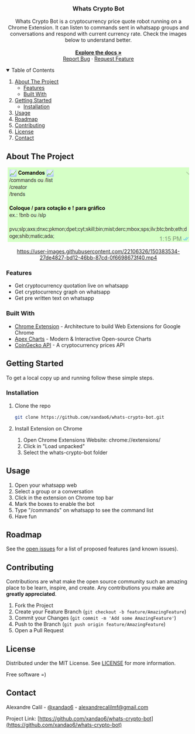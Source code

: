 <br />
<p align="center">
  <h3 align="center">Whats Crypto Bot</h3>
  <p align="center">
    Whats Crypto Bot is a cryptocurrency price quote robot running on a Chrome Extension. It can listen to commands sent in whatsapp groups and conversations and respond with current currency rate. Check the images below to understand better.
    <br />
    <br />
    <a href="https://github.com/xandao6/whats-crypto-bot"><strong>Explore the docs »</strong></a>
    <br />
    <a href="https://github.com/xandao6/whats-crypto-bot/issue">Report Bug</a>
    ·
    <a href="https://github.com/xandao6/whats-crypto-bot/issues">Request Feature</a>
  </p>
</p>


<!-- TABLE OF CONTENTS -->
<details open="open">
  <summary>Table of Contents</summary>
  <ol>
    <li>
      <a href="#about-the-project">About The Project</a>
      <ul>
        <li><a href="#features">Features</a></li>
        <li><a href="#built-with">Built With</a></li>
      </ul>
    </li>
    <li>
      <a href="#getting-started">Getting Started</a>
      <ul>
        <li><a href="#installation">Installation</a></li>
      </ul>
    </li>
    <li><a href="#usage">Usage</a></li>
    <li><a href="#roadmap">Roadmap</a></li>
    <li><a href="#contributing">Contributing</a></li>
    <li><a href="#license">License</a></li>
    <li><a href="#contact">Contact</a></li>
  </ol>
</details>


<!-- ABOUT THE PROJECT -->
## About The Project

<div align="center">
  <a href="https://github.com/xandao6/whats-crypto-bot">
    <img src="images/commands.png" alt="Bot commands">
  </a>
	
https://user-images.githubusercontent.com/22106326/150383534-27de4827-bd12-46bb-87cd-0f6698673f40.mp4
</div>


### Features

* Get cryptocurrency quotation live on whatsapp
* Get cryptocurrency graph on whatsapp
* Get pre written text on whatsapp 

### Built With

* [Chrome Extension](https://developer.chrome.com/docs/extensions/) - Architecture to build Web Extensions for Google Chrome
* [Apex Charts](https://apexcharts.com/) - Modern & Interactive Open-source Charts
* [CoinGecko API](https://www.coingecko.com/en/api/) - A cryptocurrency prices API


<!-- GETTING STARTED -->
## Getting Started

To get a local copy up and running follow these simple steps.

### Installation

1. Clone the repo
   ```sh
   git clone https://github.com/xandao6/whats-crypto-bot.git
   ```
2. Install Extension on Chrome

    1. Open Chrome Extensions Website: chrome://extensions/
    2. Click in "Load unpacked"
    3. Select the whats-crypto-bot folder

<!-- USAGE EXAMPLES -->
## Usage

  1. Open your whatsapp web
  2. Select a group or a conversation
  3. Click in the extension on Chrome top bar
  4. Mark the boxes to enable the bot
  5. Type "/commands" on whatsapp to see the command list
  6. Have fun

<!-- ROADMAP -->
## Roadmap

See the [open issues](https://github.com/xandao6/whats-crypto-bot/issues) for a list of proposed features (and known issues).


<!-- CONTRIBUTING -->
## Contributing

Contributions are what make the open source community such an amazing place to be learn, inspire, and create. Any contributions you make are **greatly appreciated**.

1. Fork the Project
2. Create your Feature Branch (`git checkout -b feature/AmazingFeature`)
3. Commit your Changes (`git commit -m 'Add some AmazingFeature'`)
4. Push to the Branch (`git push origin feature/AmazingFeature`)
5. Open a Pull Request

<!-- LICENSE -->
## License

Distributed under the MIT License. See [LICENSE](./LICENSE.md) for more information.

Free software =)


<!-- CONTACT -->
## Contact

Alexandre Calil - [@xandao6](https://www.linkedin.com/in/xandao6/) - alexandrecalilmf@gmail.com

Project Link: [https://github.com/xandao6/whats-crypto-bot](https://github.com/xandao6/whats-crypto-bot)


<!-- LINKS & IMAGES Variables-->
<!-- https://www.markdownguide.org/basic-syntax/#reference-style-links -->
[contributors-shield]: https://img.shields.io/github/contributors/xandao6/repo.svg?style=for-the-badge
[contributors-url]: https://github.com/xandao6/repo/graphs/contributors
[forks-shield]: https://img.shields.io/github/forks/xandao6/repo.svg?style=for-the-badge
[forks-url]: https://github.com/xandao6/repo/network/members
[stars-shield]: https://img.shields.io/github/stars/xandao6/repo.svg?style=for-the-badge
[stars-url]: https://github.com/xandao6/repo/stargazers
[issues-shield]: https://img.shields.io/github/issues/xandao6/repo.svg?style=for-the-badge
[issues-url]: https://github.com/xandao6/repo/issues
[license-shield]: https://img.shields.io/github/license/xandao6/repo.svg?style=for-the-badge
[license-url]: https://github.com/xandao6/repo/blob/master/LICENSE.txt
[linkedin-shield]: https://img.shields.io/badge/-LinkedIn-black.svg?style=for-the-badge&logo=linkedin&colorB=555
[linkedin-url]: https://linkedin.com/in/xandao6
